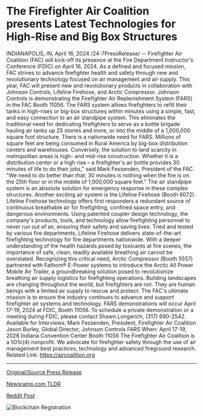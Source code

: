 # The Firefighter Air Coalition presents Latest Technologies for High-Rise and Big Box Structures

INDIANAPOLIS, IN, April 16, 2024 /24-7PressRelease/ -- Firefighter Air Coalition (FAC) will kick-off its presence at the Fire Department Instructor's Conference (FDIC) on April 16, 2024. As a defined and focused mission, FAC strives to advance firefighter health and safety through new and revolutionary technology focused on air management and air supply. This year, FAC will present new and revolutionary products in collaboration with Johnson Controls, Lifeline Firehose, and Arctic Compressor.  Johnson Controls is demonstrating the Firefighter Air Replenishment System (FARS) in the FAC Booth 11056. The FARS system allows firefighters to refill their tanks in high-rises or big-box structures within minutes using a simple, fast, and easy connection to an air standpipe system. This eliminates the traditional need for dedicating firefighters to serve as a bottle brigade hauling air tanks up 25 stories and more, or into the middle of a 1,000,000 square foot structure.  There is a nationwide need for FARS. Millions of square feet are being consumed in Rural America by big-box distribution centers and warehouses. Conversely, the solution to land scarcity in metropolitan areas is high- and mid-rise construction. Whether it is a distribution center or a high rise – a firefighter's air bottle provides 30 minutes of life to do their jobs," said Mark Fessenden, President of the FAC. "We need to do better than that; 30 minutes is nothing when the fire is on the 25th floor or in the middle of 1,000,000 square feet." The air standpipe system is an absolute solution for emergency response in these complex structures.   Another exciting air system is the Lifeline Firehose (Booth 6072). Lifeline Firehose technology offers first responders a redundant source of continuous breathable air for firefighting, confined space entry, and dangerous environments. Using patented coupler design technology, the company's products, tools, and technology allow firefighting personnel to never run out of air, ensuring their safety and saving lives. Tried and tested by various fire departments, Lifeline Firehose delivers state-of-the-art firefighting technology for fire departments nationwide. With a deeper understanding of the health hazards posed by toxicants at fire scenes, the importance of safe, clean, readily available breathing air cannot be overstated.   Recognizing this critical need, Arctic Compressor (Booth 5557) partnered with Fathom® E-Power systems to introduce the Arctic All Power Mobile Air Trailer, a groundbreaking solution posed to revolutionize breathing air supply logistics for firefighting operations.   Building landscapes are changing throughout the world, but firefighters are not. They are human beings with a limited air supply to rescue and protect. The FAC's ultimate mission is to ensure the industry continues to advance and support firefighter air systems and technology.   FARS demonstrations will occur April 17-19, 2024 at FDIC, Booth 11056.   To schedule a private demonstration or a meeting during FDIC, please contact Shawn Longerich, (317) 690-2542.   Available for Interviews: Mark Fessenden, President, Firefighter Air Coalition Jason Burley, Global Director, Johnson Controls FARS   When: April 17-19, 2026 Indiana Convention Center Booth 11056  The Firefighter Air Coalition is a 501c(4) nonprofit. We advocate for firefighter safety through the use of air management best practices, technology and advanced fireground research.  Related Link: https://aircoalition.org 

---

[Original/Source Press Release](https://www.24-7pressrelease.com/press-release/510051/the-firefighter-air-coalition-presents-latest-technologies-for-high-rise-and-big-box-structures)
                    

[Newsramp.com TLDR](https://newsramp.com/curated-news/firefighter-air-coalition-to-unveil-revolutionary-air-management-technology-at-fdic/c5fb5ff4786771a17c42f00c3707a537) 

 



[Reddit Post](https://www.reddit.com/r/HealthCareNewsInfo/comments/1c59yha/firefighter_air_coalition_to_unveil_revolutionary/) 



![Blockchain Registration](https://cdn.newsramp.app/24-7PressRelease/qrcode/244/16/wolfv7JF.webp)